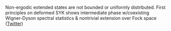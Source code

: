 
Non-ergodic extended states are not bounded or uniformly distributed. 
First principles on deformed SYK shows intermediate phase w/coexisting Wigner-Dyson spectral statistics & nontrivial extension over Fock space ([Twitter](https://twitter.com/JoshuahHeath/status/1083038572754685952))
